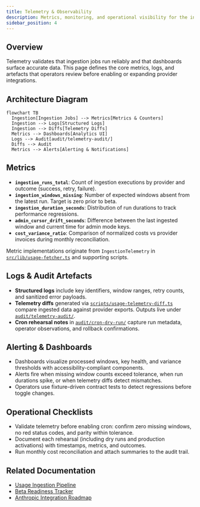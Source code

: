 ```yaml
---
title: Telemetry & Observability
description: Metrics, monitoring, and operational visibility for the ingestion system
sidebar_position: 4
---
```


## Overview

Telemetry validates that ingestion jobs run reliably and that dashboards surface
accurate data. This page defines the core metrics, logs, and artefacts that
operators review before enabling or expanding provider integrations.

## Architecture Diagram

```mermaid
flowchart TB
  Ingestion[Ingestion Jobs] --> Metrics[Metrics & Counters]
  Ingestion --> Logs[Structured Logs]
  Ingestion --> Diffs[Telemetry Diffs]
  Metrics --> Dashboards[Analytics UI]
  Logs --> Audit[audit/telemetry-audit/]
  Diffs --> Audit
  Metrics --> Alerts[Alerting & Notifications]
```

## Metrics

- **`ingestion_runs_total`**: Count of ingestion executions by provider and
  outcome (success, retry, failure).
- **`ingestion_windows_missing`**: Number of expected windows absent from the
  latest run. Target is zero prior to beta.
- **`ingestion_duration_seconds`**: Distribution of run durations to track
  performance regressions.
- **`admin_cursor_drift_seconds`**: Difference between the last ingested window
  and current time for admin mode keys.
- **`cost_variance_ratio`**: Comparison of normalized costs vs provider invoices
  during monthly reconciliation.

Metric implementations originate from `IngestionTelemetry` in
[`src/lib/usage-fetcher.ts`](../../../src/lib/usage-fetcher.ts) and supporting
scripts.

## Logs & Audit Artefacts

- **Structured logs** include key identifiers, window ranges, retry counts, and
  sanitized error payloads.
- **Telemetry diffs** generated via
  [`scripts/usage-telemetry-diff.ts`](../../../scripts/usage-telemetry-diff.ts)
  compare ingested data against provider exports. Outputs live under
  [`audit/telemetry-audit/`](../../../audit/telemetry-audit/).
- **Cron rehearsal notes** in [`audit/cron-dry-run/`](../../../audit/cron-dry-run/)
  capture run metadata, operator observations, and rollback confirmations.

## Alerting & Dashboards

- Dashboards visualize processed windows, key health, and variance thresholds
  with accessibility-compliant components.
- Alerts fire when missing window counts exceed tolerance, when run durations
  spike, or when telemetry diffs detect mismatches.
- Operators use fixture-driven contract tests to detect regressions before toggle
  changes.

## Operational Checklists

- Validate telemetry before enabling cron: confirm zero missing windows, no red
  status codes, and parity within tolerance.
- Document each rehearsal (including dry runs and production activations) with
  timestamps, metrics, and outcomes.
- Run monthly cost reconciliation and attach summaries to the audit trail.

## Related Documentation

- [Usage Ingestion Pipeline](./usage-ingestion-pipeline.md)
- [Beta Readiness Tracker](../product/beta-readiness-tracker.md)
- [Anthropic Integration Roadmap](../product/anthropic-integration-roadmap.md)
